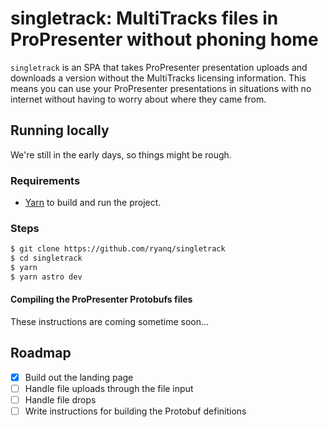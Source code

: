 # singletrack: MultiTracks files in ProPresenter without phoning home

`singletrack` is an SPA that takes ProPresenter presentation uploads and downloads a version without the MultiTracks licensing information. This means you can use your ProPresenter presentations in situations with no internet without having to worry about where they came from.

## Running locally

We're still in the early days, so things might be rough.

### Requirements

- [Yarn](https://yarnpkg.com) to build and run the project.

### Steps

```sh
$ git clone https://github.com/ryanq/singletrack
$ cd singletrack
$ yarn
$ yarn astro dev
```

#### Compiling the ProPresenter Protobufs files

These instructions are coming sometime soon...

## Roadmap

- [x] Build out the landing page
- [ ] Handle file uploads through the file input
- [ ] Handle file drops
- [ ] Write instructions for building the Protobuf definitions